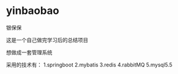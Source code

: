 # yinbaobao
银保保

这是一个自己做完学习后的总结项目

想做成一套管理系统

采用的技术有：
    1.springboot
    2.mybatis
    3.redis
    4.rabbitMQ
    5.mysql5.5
